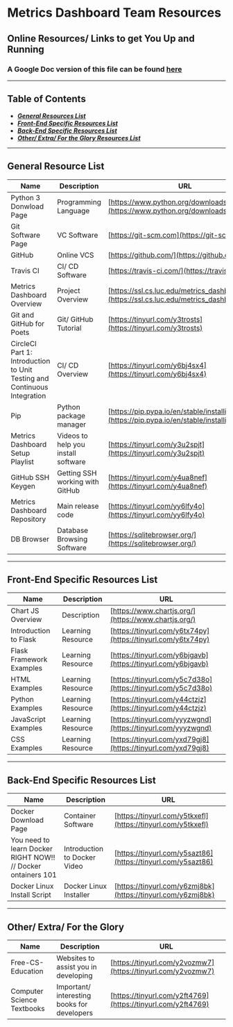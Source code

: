 # Metrics Dashboard Team Resources

## Online Resources/ Links to get You Up and Running

### A Google Doc version of this file can be found [here](https://tinyurl.com/y4yw4wyu)

---

## Table of Contents

* [_**General Resources List**_](general-resource-list)
* [_**Front-End Specific Resources List**_](front-end-specific-resources-list)
* [_**Back-End Specific Resources List**_](back-end-specific-resources-list)
* [_**Other/ Extra/ For the Glory Resources List**_](other-extra-for-the-glory-resources-list)

---

## General Resource List

|Name                        | Description                                 | URL                                                                                                                                  |
|--------------------------------------------------------------------------|-------------------------------------|------------------------------------------------------------------------------------------------|
| Python 3 Donwload Page                                                   |Programming Language                 | [https://www.python.org/downloads/](https://www.python.org/downloads/)                         |
| Git Software Page                                                        | VC Software                         | [https://git-scm.com](https://git-scm.com)                                                     |
| GitHub                                                                   | Online VCS                          | [https://github.com/](https://github.com/)                                                     |
| Travis CI                                                                | CI/ CD Software                     | [https://travis-ci.com/](https://travis-ci.com/)                                               |
| Metrics Dashboard Overview                                               | Project Overview                    | [https://ssl.cs.luc.edu/metrics_dashboard.html](https://ssl.cs.luc.edu/metrics_dashboard.html) |
| Git and GitHub for Poets                                                 | Git/ GitHub Tutorial                | [https://tinyurl.com/y3trosts](https://tinyurl.com/y3trosts)                                   |
| CircleCI Part 1: Introduction to Unit Testing and Continuous Integration | CI/ CD Overview                     | [https://tinyurl.com/y6bj4sx4](https://tinyurl.com/y6bj4sx4)                                   |
| Pip                                                                      | Python package manager              | [https://pip.pypa.io/en/stable/installing/](https://pip.pypa.io/en/stable/installing/)         |
| Metrics Dashboard Setup Playlist                                         | Videos to help you install software | [https://tinyurl.com/y3u2spjt](https://tinyurl.com/y3u2spjt)                                   |
| GitHub SSH Keygen                                                        | Getting SSH working with GitHub     | [https://tinyurl.com/y4ua8nef](https://tinyurl.com/y4ua8nef)                                   |
| Metrics Dashboard Repository                                             | Main release code                   | [https://tinyurl.com/yy6lfy4o](https://tinyurl.com/yy6lfy4o)                                   |
| DB Browser                                                               | Database Browsing Software          | [https://sqlitebrowser.org/](https://sqlitebrowser.org/)                                       |

---

## Front-End Specific Resources List

| Name                     | Description       | URL                                                          |
|--------------------------|-------------------|--------------------------------------------------------------|
| Chart JS Overview        | Description       | [https://www.chartjs.org/](https://www.chartjs.org/)         |
| Introduction to Flask    | Learning Resource | [https://tinyurl.com/y6tx74py](https://tinyurl.com/y6tx74py) |
| Flask Framework Examples | Learning Resource | [https://tinyurl.com/y6bjgavb](https://tinyurl.com/y6bjgavb) |
| HTML Examples            | Learning Resource | [https://tinyurl.com/y5c7d38o](https://tinyurl.com/y5c7d38o) |
| Python Examples          | Learning Resource | [https://tinyurl.com/y44ctzjz](https://tinyurl.com/y44ctzjz) |
| JavaScript Examples      | Learning Resource | [https://tinyurl.com/yyyzwgnd](https://tinyurl.com/yyyzwgnd) |
| CSS Examples             | Learning Resource | [https://tinyurl.com/yxd79gj8](https://tinyurl.com/yxd79gj8) |

---

## Back-End Specific Resources List

| Name                                                               | Description                 | URL                                                          |
|--------------------------------------------------------------------|-----------------------------|--------------------------------------------------------------|
| Docker Download Page                                               | Container Software          | [https://tinyurl.com/y5tkxefl](https://tinyurl.com/y5tkxefl) |
| You need to learn Docker RIGHT NOW!! // Docker ontainers 101       | Introduction to Docker Video| [https://tinyurl.com/y5sazt86](https://tinyurl.com/y5sazt86) |
| Docker Linux Install Script                                        | Docker Linux Installer      | [https://tinyurl.com/y6zmj8bk](https://tinyurl.com/y6zmj8bk) |

---

## Other/ Extra/ For the Glory

| Name                       | Description                                 | URL                                                         |
|----------------------------|---------------------------------------------|-------------------------------------------------------------|
| Free-CS-Education          | Websites to assist you in developing        |[https://tinyurl.com/y2vozmw7](https://tinyurl.com/y2vozmw7) |
| Computer Science Textbooks | Important/ interesting books for developers |[https://tinyurl.com/y2ft4769](https://tinyurl.com/y2ft4769) |
